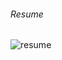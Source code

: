 ###### Resume

![resume](https://user-images.githubusercontent.com/37223446/70807391-7a02b180-1de3-11ea-817f-842433550002.jpg)
